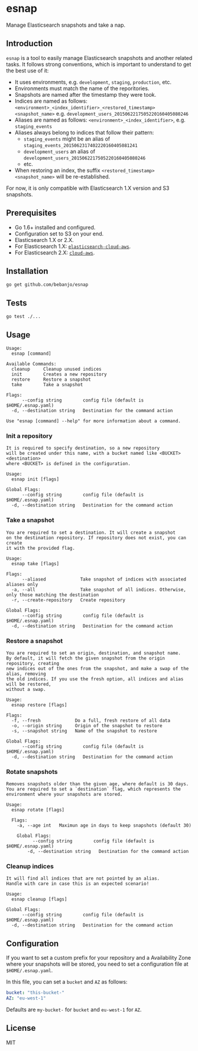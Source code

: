 # esnap

Manage Elasticsearch snapshots and take a nap.

## Introduction

`esnap` is a tool to easily manage Elasticsearch snapshots and another
related tasks. It follows strong conventions, which is important to understand
to get the best use of it:

* It uses environments, e.g. `development`, `staging`, `production`, etc.
* Environments must match the name of the reporitories.
* Snapshots are named after the timestamp they were took.
* Indices are named as follows: `<environment>_<index_identifier>_<restored_timestamp><snapshot_name>`
  e.g. `development_users_2015062217505220160405080246`
* Aliases are named as follows: `<environment>_<index_identifier>`, e.g. `staging_events`
* Aliases always belong to indices that follow their pattern:
  * `staging_events` might be an alias of `staging_events_2015062317402220160405081241`
  * `development_users` an alias of `development_users_2015062217505220160405080246`
  * etc.
* When restoring an index, the suffix `<restored_timestamp><snapshot_name>` will be re-established.

For now, it is only compatible with Elasticsearch 1.X version and S3 snapshots.

## Prerequisites

* Go 1.6+ installed and configured.
* Configuration set to S3 on your end.
* Elasticsearch 1.X or 2.X.
* For Elasticsearch 1.X: [`elasticsearch-cloud-aws`](https://github.com/elastic/elasticsearch-cloud-aws).
* For Elasticsearch 2.X: [`cloud-aws`](https://www.elastic.co/guide/en/elasticsearch/plugins/2.4/cloud-aws.html).

## Installation

`go get github.com/bebanjo/esnap`

## Tests

`go test ./...`

## Usage

```
Usage:
  esnap [command]

Available Commands:
  cleanup     Cleanup unused indices
  init        Creates a new repository
  restore     Restore a snapshot
  take        Take a snapshot

Flags:
      --config string        config file (default is $HOME/.esnap.yaml)
  -d, --destination string   Destination for the command action

Use "esnap [command] --help" for more information about a command.
```

### Init a repository

```
It is required to specify destination, so a new repository
will be created under this name, with a bucket named like <BUCKET><destination>
where <BUCKET> is defined in the configuration.

Usage:
  esnap init [flags]

Global Flags:
      --config string        config file (default is $HOME/.esnap.yaml)
  -d, --destination string   Destination for the command action
```

### Take a snapshot

```
You are required to set a destination. It will create a snapshot
on the destination repository. If repository does not exist, you can create
it with the provided flag.

Usage:
  esnap take [flags]

Flags:
      --aliased             Take snapshot of indices with associated aliases only
  -a, --all                 Take snapshot of all indices. Otherwise, only those matching the destination
  -r, --create-repository   Create repository

Global Flags:
      --config string        config file (default is $HOME/.esnap.yaml)
  -d, --destination string   Destination for the command action
```

### Restore a snapshot

```
You are required to set an origin, destination, and snapshot name.
By default, it will fetch the given snapshot from the origin repository, creating
new indices out of the ones from the snapshot, and make a swap of the alias, removing
the old indices. If you use the fresh option, all indices and alias will be restored,
without a swap.

Usage:
  esnap restore [flags]

Flags:
  -f, --fresh             Do a full, fresh restore of all data
  -o, --origin string     Origin of the snapshot to restore
  -s, --snapshot string   Name of the snapshot to restore

Global Flags:
      --config string        config file (default is $HOME/.esnap.yaml)
  -d, --destination string   Destination for the command action

```

### Rotate snapshots

```
Removes snapshots older than the given age, where default is 30 days.
You are required to set a `destination` flag, which represents the
environment where your snapshots are stored.

Usage:
  esnap rotate [flags]

  Flags:
    -a, --age int   Maximun age in days to keep snapshots (default 30)

    Global Flags:
          --config string        config file (default is $HOME/.esnap.yaml)
	    -d, --destination string   Destination for the command action

```

### Cleanup indices

```
It will find all indices that are not pointed by an alias.
Handle with care in case this is an expected scenario!

Usage:
  esnap cleanup [flags]

Global Flags:
      --config string        config file (default is $HOME/.esnap.yaml)
  -d, --destination string   Destination for the command action
```

## Configuration

If you want to set a custom prefix for your repository and a Availability Zone
where your snapshots will be stored, you need to set a configuration file
at `$HOME/.esnap.yaml`.

In this file, you can set a `bucket` and `AZ` as follows:

```yaml
bucket: "this-bucket-"
AZ: "eu-west-1"
```

Defaults are `my-bucket-` for `bucket` and `eu-west-1` for `AZ`.

## License

MIT
